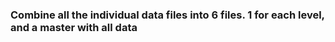 ### Combine all the individual data files into 6 files. 1 for each level, and a master with all data
